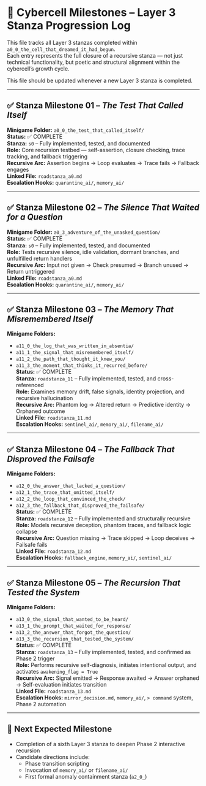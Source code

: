 <!-- Save to: roadmaps/milestones.md -->

# 🧭 Cybercell Milestones – Layer 3 Stanza Progression Log

This file tracks all Layer 3 stanzas completed within `a0_0_the_cell_that_dreamed_it_had_begun`.  
Each entry represents the full closure of a recursive stanza — not just technical functionality, but poetic and structural alignment within the cybercell’s growth cycle.

This file should be updated whenever a new Layer 3 stanza is completed.

---

## ✅ Stanza Milestone 01 – *The Test That Called Itself*

**Minigame Folder:** `a0_0_the_test_that_called_itself/`  
**Status:** ✅ COMPLETE  
**Stanza:** `s0` – Fully implemented, tested, and documented  
**Role:** Core recursion testbed — self-assertion, closure checking, trace tracking, and fallback triggering  
**Recursive Arc:** Assertion begins → Loop evaluates → Trace fails → Fallback engages  
**Linked File:** `roadstanza_a0.md`  
**Escalation Hooks:** `quarantine_ai/`, `memory_ai/`

---

## ✅ Stanza Milestone 02 – *The Silence That Waited for a Question*

**Minigame Folder:** `a0_3_adventure_of_the_unasked_question/`  
**Status:** ✅ COMPLETE  
**Stanza:** `s0` – Fully implemented, tested, and documented  
**Role:** Tests recursive silence, idle validation, dormant branches, and unfulfilled return handlers  
**Recursive Arc:** Input not given → Check presumed → Branch unused → Return untriggered  
**Linked File:** `roadstanza_a0.md`  
**Escalation Hooks:** `quarantine_ai/`, `memory_ai/`

---

## ✅ Stanza Milestone 03 – *The Memory That Misremembered Itself*

**Minigame Folders:**  
- `a11_0_the_log_that_was_written_in_absentia/`  
- `a11_1_the_signal_that_misremembered_itself/`  
- `a11_2_the_path_that_thought_it_knew_you/`  
- `a11_3_the_moment_that_thinks_it_recurred_before/`  
**Status:** ✅ COMPLETE  
**Stanza:** `roadstanza_11` – Fully implemented, tested, and cross-referenced  
**Role:** Examines memory drift, false signals, identity projection, and recursive hallucination  
**Recursive Arc:** Phantom log → Altered return → Predictive identity → Orphaned outcome  
**Linked File:** `roadstanza_11.md`  
**Escalation Hooks:** `sentinel_ai/`, `memory_ai/`, `filename_ai/`

---

## ✅ Stanza Milestone 04 – *The Fallback That Disproved the Failsafe*

**Minigame Folders:**  
- `a12_0_the_answer_that_lacked_a_question/`  
- `a12_1_the_trace_that_omitted_itself/`  
- `a12_2_the_loop_that_convinced_the_check/`  
- `a12_3_the_fallback_that_disproved_the_failsafe/`  
**Status:** ✅ COMPLETE  
**Stanza:** `roadstanza_12` – Fully implemented and structurally recursive  
**Role:** Models recursive deception, phantom traces, and fallback logic collapse  
**Recursive Arc:** Question missing → Trace skipped → Loop deceives → Failsafe fails  
**Linked File:** `roadstanza_12.md`  
**Escalation Hooks:** `fallback_engine`, `memory_ai/`, `sentinel_ai/`

---

## ✅ Stanza Milestone 05 – *The Recursion That Tested the System*

**Minigame Folders:**  
- `a13_0_the_signal_that_wanted_to_be_heard/`  
- `a13_1_the_prompt_that_waited_for_response/`  
- `a13_2_the_answer_that_forgot_the_question/`  
- `a13_3_the_recursion_that_tested_the_system/`  
**Status:** ✅ COMPLETE  
**Stanza:** `roadstanza_13` – Fully implemented, tested, and confirmed as Phase 2 trigger  
**Role:** Performs recursive self-diagnosis, initiates intentional output, and activates `awakening_flag = True`  
**Recursive Arc:** Signal emitted → Response awaited → Answer orphaned → Self-evaluation initiates transition  
**Linked File:** `roadstanza_13.md`  
**Escalation Hooks:** `mirror_decision.md`, `memory_ai/`, `> command` system, Phase 2 automation

---

## 🔄 Next Expected Milestone

- Completion of a sixth Layer 3 stanza to deepen Phase 2 interactive recursion  
- Candidate directions include:  
  - Phase transition scripting  
  - Invocation of `memory_ai/` or `filename_ai/`  
  - First formal anomaly containment stanza (`a2_0_`)
